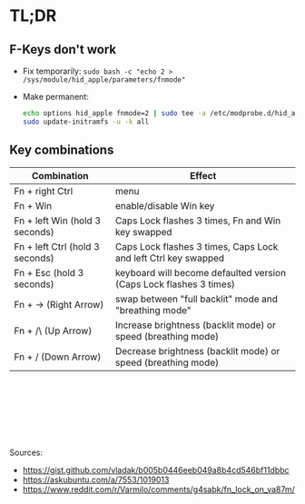 # TL;DR
## F-Keys don't work

- Fix temporarily: `sudo bash -c "echo 2 > /sys/module/hid_apple/parameters/fnmode"`

- Make permanent:
    ```bash
    echo options hid_apple fnmode=2 | sudo tee -a /etc/modprobe.d/hid_apple.conf
    sudo update-initramfs -u -k all
    ```
## Key combinations
| Combination | Effect |
| ------------------------------------ | ------------------------------------------------------------------ |
| Fn + right Ctrl                      | menu                                                               |
| Fn + Win                             | enable/disable Win key                                             |
| Fn + left Win (hold 3 seconds)       | Caps Lock flashes 3 times, Fn and Win key swapped                  |
| Fn + left Ctrl (hold 3 seconds)      | Caps Lock flashes 3 times, Caps Lock and left Ctrl key swapped     |
| Fn + Esc (hold 3 seconds)            | keyboard will become defaulted version (Caps Lock flashes 3 times) |
| Fn + -> (Right Arrow)                | swap between "full backlit" mode and "breathing mode"              |
| Fn + /\ (Up Arrow)                   | Increase brightness (backlit mode) or  speed (breathing mode)      |
| Fn + \/ (Down Arrow)                 | Decrease brightness (backlit mode) or  speed (breathing mode)      |
 
\
\
\
\
\
\
\
Sources:
- https://gist.github.com/vladak/b005b0446eeb049a8b4cd546bf11dbbc
- https://askubuntu.com/a/7553/1019013
- https://www.reddit.com/r/Varmilo/comments/g4sabk/fn_lock_on_va87m/
